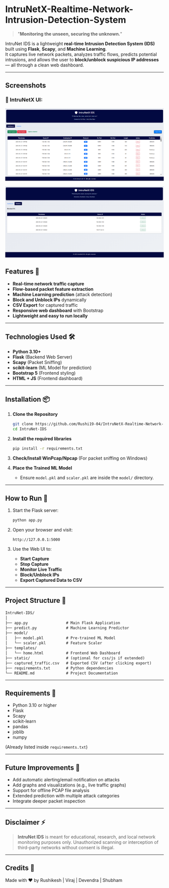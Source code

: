 # IntruNetX-Realtime-Network-Intrusion-Detection-System

> "**Monitoring the unseen, securing the unknown.**"

IntruNet IDS is a lightweight **real-time Intrusion Detection System (IDS)** built using **Flask**, **Scapy**, and **Machine Learning**.  
It captures live network packets, analyzes traffic flows, predicts potential intrusions, and allows the user to **block/unblock suspicious IP addresses** — all through a clean web dashboard.

---
## Screenshots

### 🔐 IntruNetX UI:
![Dashboard](Dashboard.png)

![Statistics](Statistics.png)

## Features 🚀

- **Real-time network traffic capture**  
- **Flow-based packet feature extraction**
- **Machine Learning prediction** (attack detection)
- **Block and Unblock IPs** dynamically
- **CSV Export** for captured traffic
- **Responsive web dashboard** with Bootstrap
- **Lightweight and easy to run locally**

---

## Technologies Used 🛠️

- **Python 3.10+**
- **Flask** (Backend Web Server)
- **Scapy** (Packet Sniffing)
- **scikit-learn** (ML Model for prediction)
- **Bootstrap 5** (Frontend styling)
- **HTML + JS** (Frontend dashboard)

---

## Installation 📦

1. **Clone the Repository**
   ```bash
   git clone https://github.com/Rushi19-04/IntruNetX-Realtime-Network-Intrusion-Detection-System.git
   cd IntruNet-IDS
   ```

2. **Install the required libraries**
   ```bash
   pip install -r requirements.txt
   ```

3. **Check/Install WinPcap/Npcap** (For packet sniffing on Windows)

4. **Place the Trained ML Model**
   - Ensure `model.pkl` and `scaler.pkl` are inside the `model/` directory.

---

## How to Run 🚀

1. Start the Flask server:
   ```bash
   python app.py
   ```

2. Open your browser and visit:
   ```
   http://127.0.0.1:5000
   ```

3. Use the Web UI to:
   - **Start Capture**  
   - **Stop Capture**  
   - **Monitor Live Traffic**  
   - **Block/Unblock IPs**  
   - **Export Captured Data to CSV**

---

## Project Structure 📂

```plaintext
IntruNet-IDS/
│
├── app.py                 # Main Flask Application
├── predict.py             # Machine Learning Predictor
├── model/
│   ├── model.pkl          # Pre-trained ML Model
│   └── scaler.pkl         # Feature Scaler
├── templates/
│   └── home.html          # Frontend Web Dashboard
├── static/                # (optional for css/js if extended)
├── captured_traffic.csv   # Exported CSV (after clicking export)
├── requirements.txt       # Python dependencies
└── README.md              # Project Documentation
```

---

## Requirements 🧪

- Python 3.10 or higher
- Flask
- Scapy
- scikit-learn
- pandas
- joblib
- numpy

(Already listed inside `requirements.txt`)

---

## Future Improvements 🌟

- Add automatic alerting/email notification on attacks
- Add graphs and visualizations (e.g., live traffic graphs)
- Support for offline PCAP file analysis
- Extended prediction with multiple attack categories
- Integrate deeper packet inspection

---

## Disclaimer ⚡

> **IntruNet IDS** is meant for educational, research, and local network monitoring purposes only. Unauthorized scanning or interception of third-party networks without consent is illegal.

---

## Credits 🙌

Made with ❤️ by Rushikesh | Viraj | Devendra | Shubham

